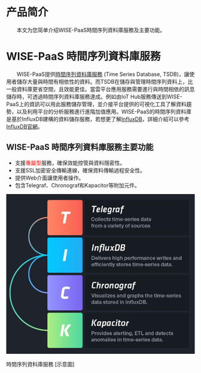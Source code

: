 # 产品简介

　　本文为您简单介绍WISE-PaaS時間序列資料庫服務及主要功能。

# WISE-PaaS 時間序列資料庫服務

　　WISE-PaaS提供[時間序列資料庫服務](https://en.wikipedia.org/wiki/Temporal_database) (Time Series Database, TSDB)，讓使用者儲存大量與時間有相依性的資料。而TSDB在儲存與管理時間序列資料上，比一般資料庫更省空間，且效能更佳。當雲平台應用服務需要進行與時間相依的訊息儲存時，可透過時間序列資料庫服務達成。例如由IoT Hub服務傳送到WISE-PaaS上的資訊可以用此服務儲存管理，並介接平台提供的可視化工具了解資料趨勢，以及利用平台的分析服務進行進階加值應用。WISE-PaaS的時間序列資料庫是基於InfluxDB建構的資料儲存服務，若想更了解[InfluxDB](https://zh.wikipedia.org/wiki/InfluxDB)，詳細介紹可以參考[InfluxDB官網](https://www.influxdata.com/)。

## WISE-PaaS 時間序列資料庫服務主要功能

* 支援<span style="color:red;">專屬型</span>服務，確保效能控管與資料隱密性。
* 支援SSL加密安全傳輸連線，確保資料傳輸過程安全性。
* 提供Web介面讓使用者操作。
* 包含Telegraf、Chronograf和Kapacitor等附加元件。

![時間序列資料庫服務 示意圖](../uploads/images/InfluxDB/InfluxDB.jpg)

<td align="center">時間序列資料庫服務 [示意圖</td>]
